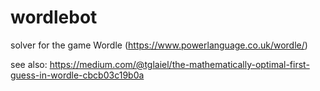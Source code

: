 # wordlebot
solver for the game Wordle (https://www.powerlanguage.co.uk/wordle/)

see also: https://medium.com/@tglaiel/the-mathematically-optimal-first-guess-in-wordle-cbcb03c19b0a
